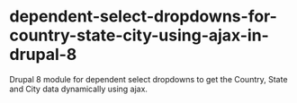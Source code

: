 # dependent-select-dropdowns-for-country-state-city-using-ajax-in-drupal-8
Drupal 8 module for dependent select dropdowns to get the Country, State and City data dynamically using ajax.
